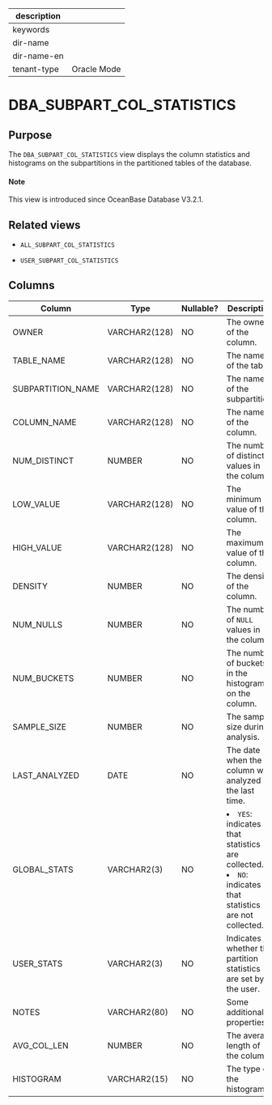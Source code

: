 |description||
|---|---|
|keywords||
|dir-name||
|dir-name-en||
|tenant-type|Oracle Mode|

# DBA_SUBPART_COL_STATISTICS

## Purpose

The `DBA_SUBPART_COL_STATISTICS` view displays the column statistics and histograms on the subpartitions in the partitioned tables of the database.

<main id="notice" type='explain'>
  <h4>Note</h4>
  <p>This view is introduced since OceanBase Database V3.2.1. </p>
</main>

## Related views

* `ALL_SUBPART_COL_STATISTICS`

* `USER_SUBPART_COL_STATISTICS`

## Columns

| Column | **Type** | **Nullable?** | **Description** |
|-------------------|---------------|----------------|----------------------------------------------------------------------------------------------------------------------------|
| OWNER | VARCHAR2(128) | NO | The owner of the column. |
| TABLE_NAME | VARCHAR2(128) | NO | The name of the table. |
| SUBPARTITION_NAME | VARCHAR2(128) | NO | The name of the subpartition. |
| COLUMN_NAME | VARCHAR2(128) | NO | The name of the column. |
| NUM_DISTINCT | NUMBER | NO | The number of distinct values in the column. |
| LOW_VALUE | VARCHAR2(128) | NO | The minimum value of the column. |
| HIGH_VALUE | VARCHAR2(128) | NO | The maximum value of the column. |
| DENSITY | NUMBER | NO | The density of the column. |
| NUM_NULLS | NUMBER | NO | The number of `NULL` values in the column. |
| NUM_BUCKETS | NUMBER | NO | The number of buckets in the histogram on the column. |
| SAMPLE_SIZE | NUMBER | NO | The sample size during analysis. |
| LAST_ANALYZED | DATE | NO | The date when the column was analyzed the last time. |
| GLOBAL_STATS | VARCHAR2(3) | NO | <li> `YES`: indicates that statistics are collected.   <li> `NO`: indicates that statistics are not collected. |
| USER_STATS | VARCHAR2(3) | NO | Indicates whether the partition statistics are set by the user. |
| NOTES | VARCHAR2(80) | NO | Some additional properties. |
| AVG_COL_LEN | NUMBER | NO | The average length of the column. |
| HISTOGRAM | VARCHAR2(15) | NO | The type of the histogram. |
